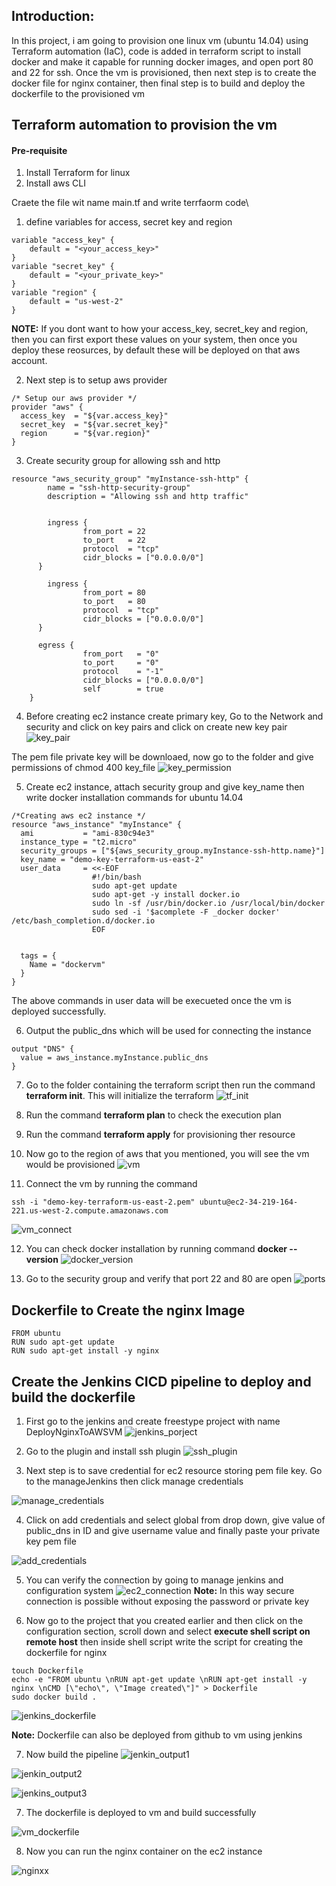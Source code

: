 ## Introduction:
In this project, i am going to provision one linux vm (ubuntu 14.04) using Terraform automation (IaC), code is added in terraform script to install docker and make it capable for running docker images, and open port 80 and 22 for ssh. Once the vm is provisioned, then next step is to create the docker file for nginx container, then final step is to build and deploy the dockerfile to the provisioned vm


## Terraform automation to provision the vm
#### Pre-requisite
1. Install Terraform for linux
2. Install aws CLI

Craete the file wit name main.tf and write terrfaorm code\
1. define variables for access, secret key and region
```
variable "access_key" {
	default = "<your_access_key>"
}
variable "secret_key" {
	default = "<your_private_key>"
}
variable "region" {
    default = "us-west-2"
}

```
**NOTE:** If you dont want to how your access_key, secret_key and region, then you can first export these values on your system, then once you deploy these reosurces, by default these will be deployed on that aws account.

2. Next step is to setup aws provider
```
/* Setup our aws provider */
provider "aws" {
  access_key  = "${var.access_key}"
  secret_key  = "${var.secret_key}"
  region      = "${var.region}"
}
```

3. Create security group for allowing ssh and http
```
resource "aws_security_group" "myInstance-ssh-http" {
        name = "ssh-http-security-group"
        description = "Allowing ssh and http traffic"


        ingress {
                from_port = 22
                to_port   = 22
                protocol  = "tcp"
                cidr_blocks = ["0.0.0.0/0"]
      }

        ingress {
                from_port = 80
                to_port   = 80
                protocol  = "tcp"
                cidr_blocks = ["0.0.0.0/0"]
      }

      egress {
                from_port   = "0"
                to_port     = "0"
                protocol    = "-1"
                cidr_blocks = ["0.0.0.0/0"]
                self        = true
    }
```
4. Before creating ec2 instance create primary key, 
Go to the Network and security and click on key pairs and click on create new key pair
![key_pair](./images/key_pair.png)

The pem file private key will be downloaed, now go to the folder and give permissions of chmod 400 key_file
![key_permission](./images/key_permission.png)


5. Create ec2 instance, attach security group and give key_name then write docker installation commands for ubuntu 14.04
```
/*Creating aws ec2 instance */
resource "aws_instance" "myInstance" {
  ami           = "ami-830c94e3"
  instance_type = "t2.micro"
  security_groups = ["${aws_security_group.myInstance-ssh-http.name}"]
  key_name = "demo-key-terraform-us-east-2"
  user_data     = <<-EOF
                  #!/bin/bash
                  sudo apt-get update
                  sudo apt-get -y install docker.io
                  sudo ln -sf /usr/bin/docker.io /usr/local/bin/docker
                  sudo sed -i '$acomplete -F _docker docker' /etc/bash_completion.d/docker.io                   
                  EOF
    

  tags = {
    Name = "dockervm"
  }
}
```
The above commands in user data will be execueted once the vm is deployed successfully.

6. Output the public_dns which will be used for connecting the instance
```
output "DNS" {
  value = aws_instance.myInstance.public_dns
}
```

7. Go to the folder containing the terraform script then run the command **terraform init**. This will initialize the terraform
![tf_init](./images/tf_init.png)

8. Run the command **terraform plan** to check the execution plan

9. Run the command **terraform apply** for provisioning ther resource 

10. Now go to the region of aws that you mentioned, you will see the vm would be provisioned
![vm](./images/vm_ec2.png)

11. Connect the vm by running the command 
```
ssh -i "demo-key-terraform-us-east-2.pem" ubuntu@ec2-34-219-164-221.us-west-2.compute.amazonaws.com
```
![vm_connect](./images/vm_connect.png)

12. You can check docker installation by running command **docker --version**
![docker_version](./images/docker_version.png)

13. Go to the security group and verify that port 22 and 80 are open
![ports](./images/ports.png)

## Dockerfile to Create the nginx Image
```
FROM ubuntu
RUN sudo apt-get update
RUN sudo apt-get install -y nginx
```

## Create the Jenkins CICD pipeline to deploy and build the dockerfile
1. First go to the jenkins and create freestype project with name DeployNginxToAWSVM
![jenkins_porject](./images/jenkins_porject.png)

2. Go to the plugin and install ssh plugin
![ssh_plugin](./images/ssh_plugin.png)

3. Next step is to save credential for ec2 resource storing pem file key. Go to the manageJenkins then click manage credentials

![manage_credentials](./images/manage_credentials.png)

4. Click on add credentials and select global from drop down, give value of public_dns in ID and give username value and finally paste your private key pem file

![add_credentials](./images/add_credentials.png)

5. You can verify the connection by going to manage jenkins and configuration system
![ec2_connection](./images/ec2_connection.png)
**Note:** In this way secure connection is possible without exposing the password or private key

6. Now go to the project that you created earlier and then click on the configuration section, scroll down and select **execute shell script on remote host** then inside shell script write the script for creating the dockerfile for nginx
```
touch Dockerfile
echo -e "FROM ubuntu \nRUN apt-get update \nRUN apt-get install -y nginx \nCMD [\"echo\", \"Image created\"]" > Dockerfile
sudo docker build .
```
![jenkins_dockerfile](./images/jenkins_dockerfile.png)

**Note:** Dockerfile can also be deployed from github to vm using jenkins

7. Now build the pipeline 
![jenkin_output1](./images/jenkin_output1.png)

![jenkin_output2](./images/jenkin_output2.png)

![jenkins_output3](./images/jenkins_output3.png)

7. The dockerfile is deployed to vm and build successfully

![vm_dockerfile](./images/vm_dockerfile.png)

8. Now you can run the nginx container on the  ec2 instance

![nginxx](./images/nginx2.png)



